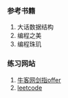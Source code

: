 ### 参考书籍 
1. 大话数据结构 
2. 编程之美 
3. 编程珠玑 
### 练习网站 
1. [牛客网剑指offer](https://www.nowcoder.com/ta/coding-interviews) 
2. [leetcode](https://leetcode.com/)